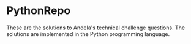 # PythonRepo

These are the solutions to Andela's technical challenge questions.
The solutions are implemented in the Python programming language. 

